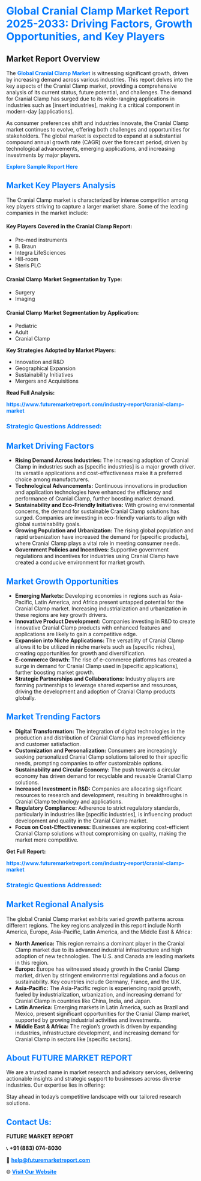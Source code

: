 <h1 style="color: #007BFF;">Global Cranial Clamp Market Report 2025-2033: Driving Factors, Growth Opportunities, and Key Players</h1>

<section id="overview">
<h2>Market Report Overview</h2>
<p>The <a href="https://www.futuremarketreport.com/industry-report/cranial-clamp-market" style="color: #007BFF; text-decoration: none;"><strong>Global Cranial Clamp Market</strong></a> is witnessing significant growth, driven by increasing demand across various industries. This report delves into the key aspects of the Cranial Clamp market, providing a comprehensive analysis of its current status, future potential, and challenges. The demand for Cranial Clamp has surged due to its wide-ranging applications in industries such as [insert industries], making it a critical component in modern-day [applications].</p>
<p>As consumer preferences shift and industries innovate, the Cranial Clamp market continues to evolve, offering both challenges and opportunities for stakeholders. The global market is expected to expand at a substantial compound annual growth rate (CAGR) over the forecast period, driven by technological advancements, emerging applications, and increasing investments by major players.</p>
</section>

<section id="overview">
<p><a href="https://www.futuremarketreport.com/request-sample/reportId=124873" style="color: #007BFF; text-decoration: none;"><strong>Explore Sample Report Here</strong></a></p>
</section>

<section id="key-players">
<h2 style="color: #007BFF;">Market Key Players Analysis</h2>
<p>The Cranial Clamp market is characterized by intense competition among key players striving to capture a larger market share. Some of the leading companies in the market include:</p>
<h4>Key Players Covered in the Cranial Clamp Report:</h4>
<ul><li>Pro-med instruments</li><li>B. Braun</li><li>Integra LifeSciences</li><li>Hill-room</li><li>Steris PLC</li></ul>
<h4>Cranial Clamp Market Segmentation by Type:</h4>
<ul><li>Surgery</li><li>Imaging</li></ul>

<h4>Cranial Clamp Market Segmentation by Application:</h4>
<ul><li>Pediatric</li><li>Adult</li><li>Cranial Clamp</li></ul>
<p><strong>Key Strategies Adopted by Market Players:</strong></p>
<ul>
<li>Innovation and R&D</li>
<li>Geographical Expansion</li>
<li>Sustainability Initiatives</li>
<li>Mergers and Acquisitions</li>
</ul>
</section>

<section>
<p><strong>Read Full Analysis: </strong></p><a href="https://www.futuremarketreport.com/industry-report/cranial-clamp-market" style="color: #007BFF; text-decoration: none;"><strong>https://www.futuremarketreport.com/industry-report/cranial-clamp-market</strong></a>
<h3 style="color: #007BFF;">Strategic Questions Addressed:</h3>
</section>

<section id="driving-factors">
<h2 style="color: #007BFF;">Market Driving Factors</h2>
<ul>
<li><strong>Rising Demand Across Industries:</strong> The increasing adoption of Cranial Clamp in industries such as [specific industries] is a major growth driver. Its versatile applications and cost-effectiveness make it a preferred choice among manufacturers.</li>
<li><strong>Technological Advancements:</strong> Continuous innovations in production and application technologies have enhanced the efficiency and performance of Cranial Clamp, further boosting market demand.</li>
<li><strong>Sustainability and Eco-Friendly Initiatives:</strong> With growing environmental concerns, the demand for sustainable Cranial Clamp solutions has surged. Companies are investing in eco-friendly variants to align with global sustainability goals.</li>
<li><strong>Growing Population and Urbanization:</strong> The rising global population and rapid urbanization have increased the demand for [specific products], where Cranial Clamp plays a vital role in meeting consumer needs.</li>
<li><strong>Government Policies and Incentives:</strong> Supportive government regulations and incentives for industries using Cranial Clamp have created a conducive environment for market growth.</li>
</ul>
</section>

<section id="growth-opportunities">
<h2 style="color: #007BFF;">Market Growth Opportunities</h2>
<ul>
<li><strong>Emerging Markets:</strong> Developing economies in regions such as Asia-Pacific, Latin America, and Africa present untapped potential for the Cranial Clamp market. Increasing industrialization and urbanization in these regions are key growth drivers.</li>
<li><strong>Innovative Product Development:</strong> Companies investing in R&D to create innovative Cranial Clamp products with enhanced features and applications are likely to gain a competitive edge.</li>
<li><strong>Expansion into Niche Applications:</strong> The versatility of Cranial Clamp allows it to be utilized in niche markets such as [specific niches], creating opportunities for growth and diversification.</li>
<li><strong>E-commerce Growth:</strong> The rise of e-commerce platforms has created a surge in demand for Cranial Clamp used in [specific applications], further boosting market growth.</li>
<li><strong>Strategic Partnerships and Collaborations:</strong> Industry players are forming partnerships to leverage shared expertise and resources, driving the development and adoption of Cranial Clamp products globally.</li>
</ul>
</section>

<section id="trending-factors">
<h2 style="color: #007BFF;">Market Trending Factors</h2>
<ul>
<li><strong>Digital Transformation:</strong> The integration of digital technologies in the production and distribution of Cranial Clamp has improved efficiency and customer satisfaction.</li>
<li><strong>Customization and Personalization:</strong> Consumers are increasingly seeking personalized Cranial Clamp solutions tailored to their specific needs, prompting companies to offer customizable options.</li>
<li><strong>Sustainability and Circular Economy:</strong> The push towards a circular economy has driven demand for recyclable and reusable Cranial Clamp solutions.</li>
<li><strong>Increased Investment in R&D:</strong> Companies are allocating significant resources to research and development, resulting in breakthroughs in Cranial Clamp technology and applications.</li>
<li><strong>Regulatory Compliance:</strong> Adherence to strict regulatory standards, particularly in industries like [specific industries], is influencing product development and quality in the Cranial Clamp market.</li>
<li><strong>Focus on Cost-Effectiveness:</strong> Businesses are exploring cost-efficient Cranial Clamp solutions without compromising on quality, making the market more competitive.</li>
</ul>
</section>

<section>
<p><strong>Get Full Report: </strong></p><a href="https://www.futuremarketreport.com/industry-report/cranial-clamp-market" style="color: #007BFF; text-decoration: none;"><strong>https://www.futuremarketreport.com/industry-report/cranial-clamp-market</strong></a>
<h3 style="color: #007BFF;">Strategic Questions Addressed:</h3>
</section>


<section id="regional-analysis">
<h2 style="color: #007BFF;">Market Regional Analysis</h2>
<p>The global Cranial Clamp market exhibits varied growth patterns across different regions. The key regions analyzed in this report include North America, Europe, Asia-Pacific, Latin America, and the Middle East & Africa:</p>
<ul>
<li><strong>North America:</strong> This region remains a dominant player in the Cranial Clamp market due to its advanced industrial infrastructure and high adoption of new technologies. The U.S. and Canada are leading markets in this region.</li>
<li><strong>Europe:</strong> Europe has witnessed steady growth in the Cranial Clamp market, driven by stringent environmental regulations and a focus on sustainability. Key countries include Germany, France, and the U.K.</li>
<li><strong>Asia-Pacific:</strong> The Asia-Pacific region is experiencing rapid growth, fueled by industrialization, urbanization, and increasing demand for Cranial Clamp in countries like China, India, and Japan.</li>
<li><strong>Latin America:</strong> Emerging markets in Latin America, such as Brazil and Mexico, present significant opportunities for the Cranial Clamp market, supported by growing industrial activities and investments.</li>
<li><strong>Middle East & Africa:</strong> The region’s growth is driven by expanding industries, infrastructure development, and increasing demand for Cranial Clamp in sectors like [specific sectors].</li>
</ul>
</section>

<footer>
<h2 style="color: #007BFF;">About FUTURE MARKET REPORT</h2>
<p>We are a trusted name in market research and advisory services, delivering actionable insights and strategic support to businesses across diverse industries. Our expertise lies in offering:</p>

<p>Stay ahead in today’s competitive landscape with our tailored research solutions.</p>

<h2 style="color: #007BFF;">Contact Us:</h2>
<p><strong>FUTURE MARKET REPORT</strong></p>
<p>📞 <strong>+91 (883) 074-8030</strong></p>
<p>📧 <strong><a href="mailto:help@futuremarketreport.com" style="color: #007BFF;">help@futuremarketreport.com</a></strong></p>
<p>🌐 <strong><a href="https://www.futuremarketreport.com/" style="color: #007BFF;">Visit Our Website</a></strong></p>
</footer>